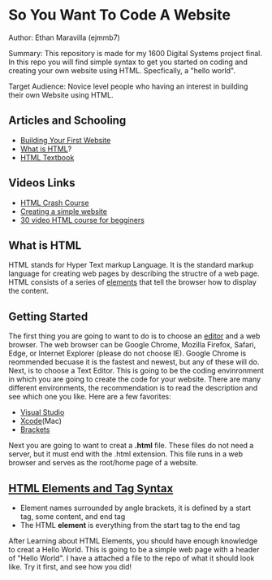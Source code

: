 # So You Want To Code A Website

Author: Ethan Maravilla (ejmmb7)

Summary: This repository is made for my 1600 Digital Systems project final. In this repo you will find simple syntax to get you started on coding and creating your own website using HTML. Specfically, a "hello world".

Target Audience: Novice level people who having an interest in building their own Website using HTML.

## Articles and Schooling 
* [Building Your First Website](https://learn.shayhowe.com/html-css/building-your-first-web-page/)
* [What is HTML](https://en.wikipedia.org/wiki/HTML)?
* [HTML Textbook](https://www.w3schools.com/html/)

## Videos Links
* [HTML Crash Course](https://www.youtube.com/watch?v=UB1O30fR-EE)
* [Creating a simple website](https://www.youtube.com/watch?v=PlxWf493en4)
* [30 video HTML course for begginers](https://www.youtube.com/watch?v=dD2EISBDjWM&list=PLr6-GrHUlVf_ZNmuQSXdS197Oyr1L9sPB)

## What is HTML

HTML stands for Hyper Text markup Language. It is the standard markup language for creating web pages by describing the structre of a web page. HTML consists of a series of [elements](https://www.w3schools.com/html/html_elements.asp) that tell the browser how to display the content. 

## Getting Started
The first thing you are going to want to do is to choose an [editor](https://www.w3schools.com/html/html_editors.asp) and a web browser. The web browser can be Google Chrome, Mozilla Firefox, Safari, Edge, or Internet Explorer (please do not choose IE). Google Chrome is reommended becuase it is the fastest and newest, but any of these will do. Next, is to choose a Text Editor. This is going to be the coding envinronment in which you are going to create the code for your website. There are many different environments, the recommendation is to read the description and see which one you like. Here are a few favorites:

 * [Visual Studio](https://code.visualstudio.com/)
 * [Xcode](https://developer.apple.com/xcode/)(Mac)
 * [Brackets](http://brackets.io/)
 
Next you are going to want to creat a **.html** file. These files do not need a server, but it must end with the .html extension. This file runs in a web browser and serves as the root/home page of a website.
 
 ## [HTML Elements and Tag Syntax](https://www.w3schools.com/html/html_elements.asp)
 * Element names surrounded by angle brackets, it is defined by a start tag, some content, and end tag
 * The HTML **element** is everything from the start tag to the end tag

After Learning about HTML Elements, you should have enough knowledge to creat a Hello World. This is going to be a simple web page with a header of "Hello World". I have a attached a file to the repo of what it should look like. Try it first, and see how you did!
